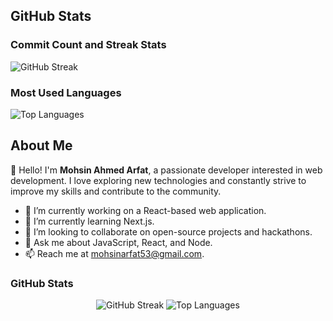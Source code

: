 ## GitHub Stats

### Commit Count and Streak Stats

![GitHub Streak](https://github-readme-streak-stats.herokuapp.com/?user=mohsinahmedarfat&theme=dark&hide_border=true)

### Most Used Languages

![Top Languages](https://github-readme-stats.vercel.app/api/top-langs/?username=mohsinahmedarfat&layout=compact&theme=dark&hide_border=true)

## About Me

👋 Hello! I'm **Mohsin Ahmed Arfat**, a passionate developer interested in web development. I love exploring new technologies and constantly strive to improve my skills and contribute to the community.

- 🔭 I’m currently working on a React-based web application.
- 🌱 I’m currently learning Next.js.
- 👯 I’m looking to collaborate on open-source projects and hackathons.
- 💬 Ask me about JavaScript, React, and Node.
- 📫 Reach me at mohsinarfat53@gmail.com.

### GitHub Stats

<div align="center">
  <img src="https://github-readme-streak-stats.herokuapp.com/?user=mohsinahmedarfat&theme=dark&hide_border=true" alt="GitHub Streak">
  <img src="https://github-readme-stats.vercel.app/api/top-langs/?username=mohsinahmedarfat&layout=compact&theme=dark&hide_border=true" alt="Top Languages">
</div>
